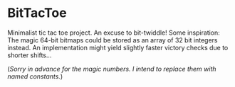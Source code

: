 # BitTacToe
 
Minimalist tic tac toe project. An excuse to bit-twiddle! Some inspiration: The magic 64-bit bitmaps could be stored as an array of 32 bit integers instead. An implementation might yield slightly faster victory checks due to shorter shifts...

(*Sorry in advance for the magic numbers. I intend to replace them with named constants.*)
